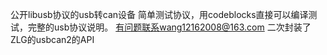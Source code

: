 公开libusb协议的usb转can设备
简单测试协议，用codeblocks直接可以编译测试，完整的usb协议说明。
有问题联系wang12162008@163.com
二次封装了ZLG的usbcan2的API
